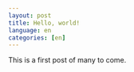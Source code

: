 ```yaml
---
layout: post
title: Hello, world!
language: en
categories: [en]
---
```


This is a first post of many to come.

